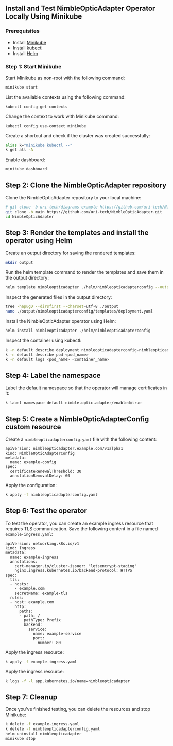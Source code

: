 ## Install and Test NimbleOpticAdapter Operator Locally Using Minikube

### Prerequisites

- Install [Minikube](https://minikube.sigs.k8s.io/docs/start/)
- Install [kubectl](https://kubernetes.io/docs/tasks/tools/install-kubectl/)
- Install [Helm](https://helm.sh/docs/intro/install/)

### Step 1: Start Minikube

Start Minikube as non-root with the following command:

```bash
minikube start
```

List the available contexts using the following command:

```bash
kubectl config get-contexts
```

Change the context to work with Minikube command:

```bash
kubectl config use-context minikube
```

Create a shortcut and check if the cluster was created successfully:

```bash
alias k="minikube kubectl --"
k get all -A
```

Enable dashboard:

```bash
minikube dashboard
```

## Step 2: Clone the NimbleOpticAdapter repository

Clone the NimbleOpticAdapter repository to your local machine:

```bash
# git clone -b uri-tech/diagrams-example https://github.com/uri-tech/NimbleOpticAdapter.git
git clone -b main https://github.com/uri-tech/NimbleOpticAdapter.git
cd NimbleOpticAdapter
```

## Step 3: Render the templates and install the operator using Helm

Create an output directory for saving the rendered templates:

```bash
mkdir output
```

Run the helm template command to render the templates and save them in the output directory:

```bash
helm template nimbleopticadapter ./helm/nimbleopticadapterconfig --output-dir ./output
```

Inspect the generated files in the output directory:

```bash
tree -hapugD --dirsfirst --charset=utf-8 ./output
nano ./output/nimbleopticadapterconfig/templates/deployment.yaml
```

Install the NimbleOpticAdapter operator using Helm:

```bash
helm install nimbleopticadapter ./helm/nimbleopticadapterconfig
```

Inspect the container using kubectl:

```bash
k -n default describe deployment nimbleopticadapterconfig-nimbleopticadapter
k -n default describe pod <pod_name>
k -n default logs <pod_name> <container_name>
```

## Step 4: Label the namespace

Label the default namespace so that the operator will manage certificates in it:

```bash
k label namespace default nimble.optic.adapter/enabled=true
```

## Step 5: Create a NimbleOpticAdapterConfig custom resource

Create a `nimbleopticadapterconfig.yaml` file with the following content:

```ymal
apiVersion: nimbleopticadapter.example.com/v1alpha1
kind: NimbleOpticAdapterConfig
metadata:
  name: example-config
spec:
  certificateRenewalThreshold: 30
  annotationRemovalDelay: 60
```

Apply the configuration:

```bash
k apply -f nimbleopticadapterconfig.yaml
```

## Step 6: Test the operator

To test the operator, you can create an example ingress resource that requires TLS communication. Save the following content in a file named `example-ingress.yaml`:

```ymal
apiVersion: networking.k8s.io/v1
kind: Ingress
metadata:
  name: example-ingress
  annotations:
    cert-manager.io/cluster-issuer: "letsencrypt-staging"
    nginx.ingress.kubernetes.io/backend-protocol: HTTPS
spec:
  tls:
  - hosts:
    - example.com
    secretName: example-tls
  rules:
  - host: example.com
    http:
      paths:
      - path: /
        pathType: Prefix
        backend:
          service:
            name: example-service
            port:
              number: 80
```

Apply the ingress resource:

```bash
k apply -f example-ingress.yaml
```

Apply the ingress resource:

```bash
k logs -f -l app.kubernetes.io/name=nimbleopticadapter
```

## Step 7: Cleanup

Once you've finished testing, you can delete the resources and stop Minikube:

```bash
k delete -f example-ingress.yaml
k delete -f nimbleopticadapterconfig.yaml
helm uninstall nimbleopticadapter
minikube stop
```
